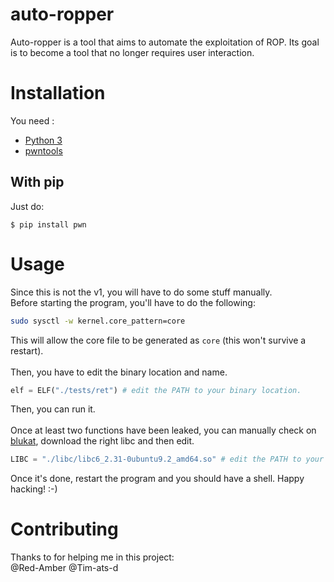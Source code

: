 # auto-ropper
Auto-ropper is a tool that aims to automate the exploitation of ROP. Its goal is to become a tool that no longer requires user interaction.

# Installation
You need :
* [Python 3](https://www.python.org/)
* [pwntools](https://docs.pwntools.com/en/stable/)

## With pip
Just do:
```
$ pip install pwn
```

# Usage
Since this is not the v1, you will have to do some stuff manually.<br>
Before starting the program, you'll have to do the following:
```bash
sudo sysctl -w kernel.core_pattern=core
```
This will allow the core file to be generated as `core` (this won't survive a restart).<br>
<br>
Then, you have to edit the binary location and name.
```py
elf = ELF("./tests/ret") # edit the PATH to your binary location.
```
Then, you can run it.<br>
<br>
Once at least two functions have been leaked, you can manually check on [blukat](https://libc.blukat.me/), download the right libc and then edit.
```py
LIBC = "./libc/libc6_2.31-0ubuntu9.2_amd64.so" # edit the PATH to your libc location.
```
Once it's done, restart the program and you should have a shell. Happy hacking! :-) 

# Contributing
Thanks to for helping me in this project:<br>
@Red-Amber
@Tim-ats-d
